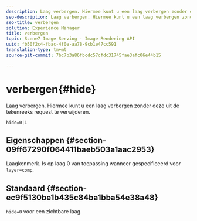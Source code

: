 ```yaml
---
description: Laag verbergen. Hiermee kunt u een laag verbergen zonder deze uit de tekenreeks request te verwijderen.
seo-description: Laag verbergen. Hiermee kunt u een laag verbergen zonder deze uit de tekenreeks request te verwijderen.
seo-title: verbergen
solution: Experience Manager
title: verbergen
topic: Scene7 Image Serving - Image Rendering API
uuid: fb50f2c4-fbac-4f0e-aa78-9cb1e47cc591
translation-type: tm+mt
source-git-commit: 7bc7b3a86fbcdc57cfdc31745fae3afc06e44b15

---
```



# verbergen{#hide}

Laag verbergen. Hiermee kunt u een laag verbergen zonder deze uit de tekenreeks request te verwijderen.

`hide=0|1`

## Eigenschappen {#section-09ff67290f064411baeb503a1aac2953}

Laagkenmerk. Is op laag 0 van toepassing wanneer gespecificeerd voor `layer=comp`.

## Standaard {#section-ec9f5130be1b435c84ba1bba54e38a48}

`hide=0` voor een zichtbare laag.
